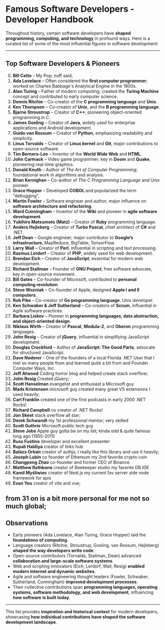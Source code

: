 # Famous Software Developers - Developer Handbook

Throughout history, certain software developers have **shaped programming, computing, and technology** in profound ways. Here is a curated list of some of the most influential figures in software development:

---

## Top Software Developers & Pioneers

0. **Bill Catto** - My Pop; nuff said;
1. **Ada Lovelace** – Often considered the **first computer programmer**; worked on Charles Babbage's Analytical Engine in the 1800s.  
2. **Alan Turing** – Father of modern computing; created the **Turing Machine** concept and contributed to early computer science.  
3. **Dennis Ritchie** – Co-creator of the **C programming language** and **Unix**.  
4. **Ken Thompson** – Co-creator of **Unix**, and the **B programming language**.  
5. **Bjarne Stroustrup** – Creator of **C++**, pioneering object-oriented programming in C.  
6. **James Gosling** – Creator of **Java**, widely used for enterprise applications and Android development.  
7. **Guido van Rossum** – Creator of **Python**, emphasizing readability and simplicity.  
8. **Linus Torvalds** – Creator of **Linux kernel** and **Git**, major contributions to open-source software.  
9. **Tim Berners-Lee** – Inventor of the **World Wide Web** and **HTML**.  
10. **John Carmack** – Video game programmer; key in **Doom** and **Quake**, pioneering real-time graphics.  
11. **Donald Knuth** – Author of *The Art of Computer Programming*; foundational work in algorithms and analysis.  
12. **Brian Kernighan** – Co-author of *The C Programming Language* and Unix pioneer.  
13. **Grace Hopper** – Developed **COBOL** and popularized the term "debugging".  
14. **Martin Fowler** – Software engineer and author, major influence on **software architecture and refactoring**.  
15. **Ward Cunningham** – Inventor of the **Wiki** and pioneer in **agile software development**.  
16. **Yukihiro Matsumoto (Matz)** – Creator of **Ruby** programming language.  
17. **Anders Hejlsberg** – Creator of **Turbo Pascal**, chief architect of **C#** and .NET.  
18. **Jeff Dean** – Google engineer; major contributor to **Google’s infrastructure**, MapReduce, BigTable, TensorFlow.  
19. **Larry Wall** – Creator of **Perl**, influential in scripting and text processing.  
20. **Rasmus Lerdorf** – Creator of **PHP**, widely used for web development.  
21. **Brendan Eich** – Creator of **JavaScript**, essential for modern web development.  
22. **Richard Stallman** – Founder of **GNU Project**, free software advocate, key in open-source movement.  
23. **Bill Gates** – Co-founder of Microsoft, contributed to **personal computing revolution**.  
24. **Steve Wozniak** – Co-founder of Apple, designed **Apple I and II computers**.  
25. **Rob Pike** – Co-creator of **Go programming language**, Unix developer.  
26. **Ken Schwaber & Jeff Sutherland** – Co-creators of **Scrum**, influential in Agile software practices.  
27. **Barbara Liskov** – Pioneer in **programming languages, data abstraction, and object-oriented design**.  
28. **Niklaus Wirth** – Creator of **Pascal**, **Modula-2**, and **Oberon** programming languages.  
29. **John Resig** – Creator of **jQuery**, influential in simplifying JavaScript development.  
30. **Douglas Crockford** – Author of **JavaScript: The Good Parts**, advocate for structured JavaScript.  
31. **Dave Noderer** - One of the founders of a local Florida .NET User that I met so many people from and learned quite a bit from and Founder Computer Ways, Inc. 
32. **Jeff Atwood** Coding horror blog and helped create stack overflow;
33. **John Resig** Created jQuery;
34. **Scott Hanselman** evangelist and enthusiast a Microsoft guy
35. **Mads Kristensen** microsoft guy created many great VS extensions I used heavily;
36. **Carl Franklin** created one of the first podcasts in early 2000 .NET Rocks! 
37. **Richard Campbell** co creator of .NET Rocks! 
38. **Jon Skeet** stack overflow all star;
39. **Derek Schwandt** my 1st professional mentor; very skilled  
40. **Scott Guthrie** Microsoft public tech guy
41. **Steve Jobs** Apple guy gotta be on my list; kinda odd & quite famous long ago (1955-2011)
42. **Russ Fustino** developer and excellent presenter
43. **Rupali Haldiya** creator of links hub
44. **Balázs Orbán** creator of authjs; I really like this library and use it heavily;
45. **Joseph Lubin** co founder of Ethereum my 2nd favorite crypto coin
46. **Changpeng Zhao** co-founder and former CEO of Binance
47. **Matthew Rathbone** creator of Beekeeper studio my favorite DB IDE
48. **Kamil Myśliwiec** creator of Nest.js my current fav server side node framework for apis
49. **Evan You** creator of vite and vue;

from 31 on is a bit more personal for me not so much global;
---

## Observations

- Early pioneers (Ada Lovelace, Alan Turing, Grace Hopper) laid the **foundations of computing**.  
- Language creators (Ritchie, Stroustrup, Gosling, van Rossum, Hejlsberg) **shaped the way developers write code**.  
- Open-source contributors (Torvalds, Stallman, Dean) advanced **collaboration and large-scale software systems**.  
- Web and scripting innovators (Eich, Lerdorf, Wall, Resig) **enabled modern internet and dynamic websites**.  
- Agile and software engineering thought leaders (Fowler, Schwaber, Sutherland, Cunningham) **improved development processes**.  
- Their collective contributions span **programming languages, operating systems, software methodology, and web development**, influencing **how software is built today**.  

---

This list provides **inspiration and historical context** for modern developers, showcasing **how individual contributions have shaped the software development landscape**.
